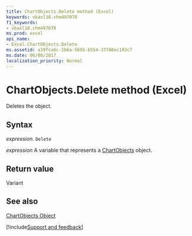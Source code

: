 ```yaml
---
title: ChartObjects.Delete method (Excel)
keywords: vbaxl10.chm497078
f1_keywords:
- vbaxl10.chm497078
ms.prod: excel
api_name:
- Excel.ChartObjects.Delete
ms.assetid: a39fca6c-1b6a-5693-b554-37788ec193c7
ms.date: 06/08/2017
localization_priority: Normal
---
```



# ChartObjects.Delete method (Excel)

Deletes the object.


## Syntax

_expression_. `Delete`

_expression_ A variable that represents a [ChartObjects](Excel.ChartObjects.md) object.


## Return value

Variant


## See also


[ChartObjects Object](Excel.ChartObjects.md)

[!include[Support and feedback](~/includes/feedback-boilerplate.md)]